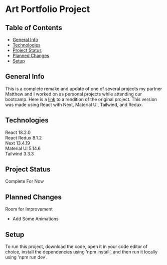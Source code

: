 # Art Portfolio Project

## Table of Contents
* [General Info](#general-info)
* [Technologies](#technologies)
* [Project Status](#project-status)
* [Planned Changes](#planned-changes)
* [Setup](#setup)

## General Info
This is a complete remake and update of one of several projects my partner Matthew and I worked on as personal projects while attending our bootcamp. Here is a [link](https://github.com/OnlyDuncan/Portfolio_Project_React) to a rendition of the original project. This version was made using React with Next, Material UI, Tailwind, and Redux. 

## Technologies
React 18.2.0  
React Redux 8.1.2  
Next 13.4.19  
Material UI 5.14.6  
Tailwind 3.3.3

## Project Status
Complete For Now

## Planned Changes
Room for Improvement
* Add Some Animations

## Setup
To run this project, download the code, open it in your code editor of choice, install the dependencies using 'npm install', and then run it locally using 'npm run dev'.
